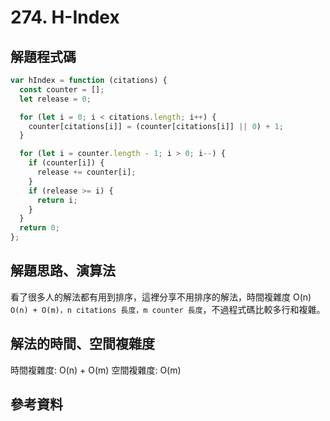 # 274. H-Index

## 解題程式碼

```javascript
var hIndex = function (citations) {
  const counter = [];
  let release = 0;

  for (let i = 0; i < citations.length; i++) {
    counter[citations[i]] = (counter[citations[i]] || 0) + 1;
  }

  for (let i = counter.length - 1; i > 0; i--) {
    if (counter[i]) {
      release += counter[i];
    }
    if (release >= i) {
      return i;
    }
  }
  return 0;
};
```

## 解題思路、演算法

看了很多人的解法都有用到排序，這裡分享不用排序的解法，時間複雜度 O(n) `O(n) + O(m)，n citations 長度，m counter 長度`，不過程式碼比較多行和複雜。

## 解法的時間、空間複雜度

時間複雜度: O(n) + O(m)
空間複雜度: O(m)

## 參考資料
